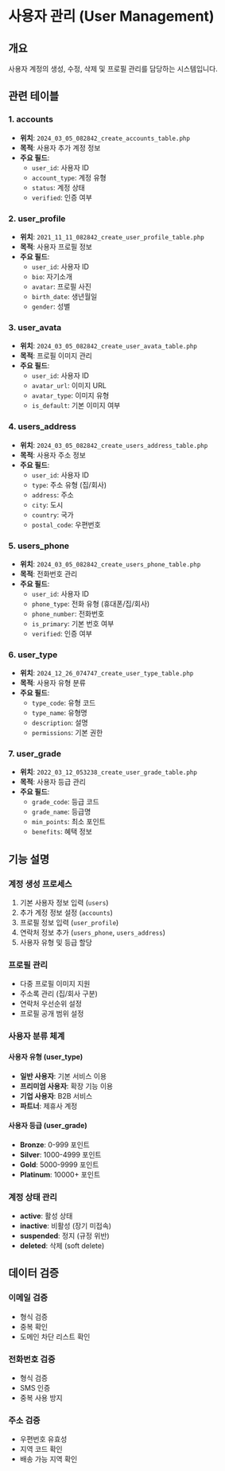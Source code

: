# 사용자 관리 (User Management)

## 개요
사용자 계정의 생성, 수정, 삭제 및 프로필 관리를 담당하는 시스템입니다.

## 관련 테이블

### 1. accounts
- **위치**: `2024_03_05_082842_create_accounts_table.php`
- **목적**: 사용자 추가 계정 정보
- **주요 필드**:
  - `user_id`: 사용자 ID
  - `account_type`: 계정 유형
  - `status`: 계정 상태
  - `verified`: 인증 여부

### 2. user_profile
- **위치**: `2021_11_11_082842_create_user_profile_table.php`
- **목적**: 사용자 프로필 정보
- **주요 필드**:
  - `user_id`: 사용자 ID
  - `bio`: 자기소개
  - `avatar`: 프로필 사진
  - `birth_date`: 생년월일
  - `gender`: 성별

### 3. user_avata
- **위치**: `2024_03_05_082842_create_user_avata_table.php`
- **목적**: 프로필 이미지 관리
- **주요 필드**:
  - `user_id`: 사용자 ID
  - `avatar_url`: 이미지 URL
  - `avatar_type`: 이미지 유형
  - `is_default`: 기본 이미지 여부

### 4. users_address
- **위치**: `2024_03_05_082842_create_users_address_table.php`
- **목적**: 사용자 주소 정보
- **주요 필드**:
  - `user_id`: 사용자 ID
  - `type`: 주소 유형 (집/회사)
  - `address`: 주소
  - `city`: 도시
  - `country`: 국가
  - `postal_code`: 우편번호

### 5. users_phone
- **위치**: `2024_03_05_082842_create_users_phone_table.php`
- **목적**: 전화번호 관리
- **주요 필드**:
  - `user_id`: 사용자 ID
  - `phone_type`: 전화 유형 (휴대폰/집/회사)
  - `phone_number`: 전화번호
  - `is_primary`: 기본 번호 여부
  - `verified`: 인증 여부

### 6. user_type
- **위치**: `2024_12_26_074747_create_user_type_table.php`
- **목적**: 사용자 유형 분류
- **주요 필드**:
  - `type_code`: 유형 코드
  - `type_name`: 유형명
  - `description`: 설명
  - `permissions`: 기본 권한

### 7. user_grade
- **위치**: `2022_03_12_053238_create_user_grade_table.php`
- **목적**: 사용자 등급 관리
- **주요 필드**:
  - `grade_code`: 등급 코드
  - `grade_name`: 등급명
  - `min_points`: 최소 포인트
  - `benefits`: 혜택 정보

## 기능 설명

### 계정 생성 프로세스
1. 기본 사용자 정보 입력 (`users`)
2. 추가 계정 정보 설정 (`accounts`)
3. 프로필 정보 입력 (`user_profile`)
4. 연락처 정보 추가 (`users_phone`, `users_address`)
5. 사용자 유형 및 등급 할당

### 프로필 관리
- 다중 프로필 이미지 지원
- 주소록 관리 (집/회사 구분)
- 연락처 우선순위 설정
- 프로필 공개 범위 설정

### 사용자 분류 체계

#### 사용자 유형 (user_type)
- **일반 사용자**: 기본 서비스 이용
- **프리미엄 사용자**: 확장 기능 이용
- **기업 사용자**: B2B 서비스
- **파트너**: 제휴사 계정

#### 사용자 등급 (user_grade)
- **Bronze**: 0-999 포인트
- **Silver**: 1000-4999 포인트
- **Gold**: 5000-9999 포인트
- **Platinum**: 10000+ 포인트

### 계정 상태 관리
- **active**: 활성 상태
- **inactive**: 비활성 (장기 미접속)
- **suspended**: 정지 (규정 위반)
- **deleted**: 삭제 (soft delete)

## 데이터 검증

### 이메일 검증
- 형식 검증
- 중복 확인
- 도메인 차단 리스트 확인

### 전화번호 검증
- 형식 검증
- SMS 인증
- 중복 사용 방지

### 주소 검증
- 우편번호 유효성
- 지역 코드 확인
- 배송 가능 지역 확인